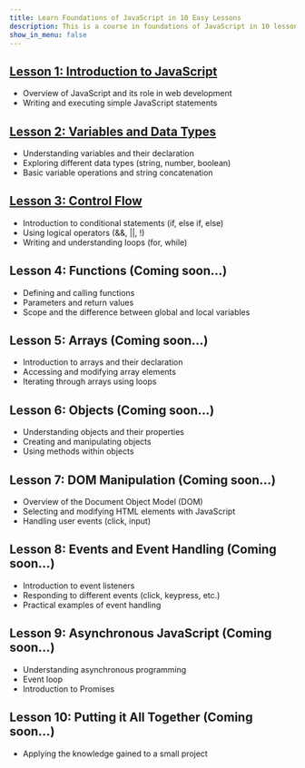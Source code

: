 ```yaml
---
title: Learn Foundations of JavaScript in 10 Easy Lessons
description: This is a course in foundations of JavaScript in 10 lessons with easy to use interactive workbooks.
show_in_menu: false
---
```




## <a href="https://app.scribbler.live/?jsnb=https://scribbler.live/learn/intro-lesson-1.jsnb">Lesson 1: Introduction to JavaScript</a>
- Overview of JavaScript and its role in web development
- Writing and executing simple JavaScript statements

## <a href="https://app.scribbler.live/?jsnb=https://scribbler.live/learn/intro-lesson-2.jsnb">Lesson 2: Variables and Data Types</a>
- Understanding variables and their declaration
- Exploring different data types (string, number, boolean)
- Basic variable operations and string concatenation

## <a href="https://app.scribbler.live/?jsnb=https://scribbler.live/learn/intro-lesson-3.jsnb">Lesson 3: Control Flow<a>
- Introduction to conditional statements (if, else if, else)
- Using logical operators (&&, ||, !)
- Writing and understanding loops (for, while)

## Lesson 4: Functions (Coming soon...)
- Defining and calling functions
- Parameters and return values
- Scope and the difference between global and local variables

## Lesson 5: Arrays (Coming soon...)
- Introduction to arrays and their declaration
- Accessing and modifying array elements
- Iterating through arrays using loops

## Lesson 6: Objects (Coming soon...)
- Understanding objects and their properties
- Creating and manipulating objects
- Using methods within objects

## Lesson 7: DOM Manipulation (Coming soon...)
- Overview of the Document Object Model (DOM)
- Selecting and modifying HTML elements with JavaScript
- Handling user events (click, input)

## Lesson 8: Events and Event Handling (Coming soon...)
- Introduction to event listeners
- Responding to different events (click, keypress, etc.)
- Practical examples of event handling

## Lesson 9: Asynchronous JavaScript (Coming soon...)
- Understanding asynchronous programming
- Event loop
- Introduction to Promises

## Lesson 10: Putting it All Together (Coming soon...)
- Applying the knowledge gained to a small project


